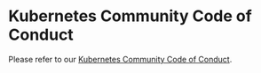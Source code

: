 # Kubernetes Community Code of Conduct

Please refer to our
[Kubernetes Community Code of Conduct](https://git.k8s.io/community/code-of-conduct.md).

